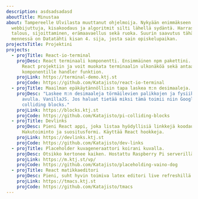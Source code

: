 ```yaml
---
description: asdsadsadasd
aboutTitle: Minustaa
about: Tampereelle Ulvilasta muuttanut ohjelmoija. Nykyään enimmäkseen
  webbijuttuja, kisakoodaus ja algoritmit silti lähellä sydäntä. Harrastuksina
  talous, sijoittaminen, erämaavaellus sekä ruoka. Suurin saavutus tähän
  mennessä on Datatähti kisan 4. sija, josta sain opiskelupaikan.
projectsTitle: Projektini
projects:
  - projTitle: React-io-terminal
    projDesc: React terminaali komponentti. Ensimmäinen npm pakettini. Helppo lisätä
      React projektiin ja voit muokata terminaalin ulkonäköä sekä antaa
      komponentille handler funktion.
    projLink: https://terminal-demo.ktj.st
    projCode: https://github.com/Katajisto/react-io-terminal
  - projTitle: Maailman epäkäytännöllisin tapa laskea π:n desimaaleja.
    projDesc: "Laskee π:n desimaaleja törmäilevien palikkojen ja fysiikkasimulaation
      avulla. VanillaJS. Jos haluat tietää miksi tämä toimii niin Google: Pi
      colliding blocks."
    projLink: https://blocks.ktj.st
    projCode: https://github.com/Katajisto/pi-colliding-blocks
  - projTitle: Devlinks
    projDesc: Pieni React appi, joka listaa hyödyllisiä linkkejä koodaukseen.
      Hakutoiminto ja suositusformi. Käyttää React hookkeja.
    projLink: https://devlinks.ktj.st
    projCode: https://github.com/Katajisto/dev-links
  - projTitle: Placeholder kuvageneraattori koirani kuvalla.
    projDesc: Otsikko kertonee kaiken. Hostattu Raspberry Pi serverillä kotonani.
    projLink: https://m.ktj.st/vp/
    projCode: https://github.com/Katajisto/placeholding-vaino-dog
  - projTitle: React matikkaeditori
    projDesc: Pieni, suht hyvin toimiva latex editori live refreshillä.
    projLink: https://tmacs.ktj.st
    projCode: https://github.com/Katajisto/tmacs
---
```

